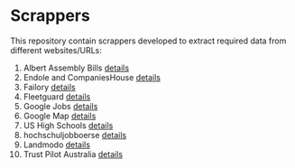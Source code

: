 # Scrappers
This repository contain scrappers developed to extract required data from different websites/URLs:

1. Albert Assembly Bills [details](alberta-assembly-bills/README.md)
2. Endole and CompaniesHouse [details](endole-companies-house/README.md)
3. Failory [details](failory/README.md)
4. Fleetguard [details](fleetguard/README.md)
5. Google Jobs [details](google-jobs/README.md)
6. Google Map [details](google-map/README.md)
7. US High Schools [details](high-schools/README.md)
8. hochschuljobboerse [details](hochschuljobboerse/README.md)
9. Landmodo [details](landmodo/README.md)
10. Trust Pilot Australia [details](trustpilot/README.md)


